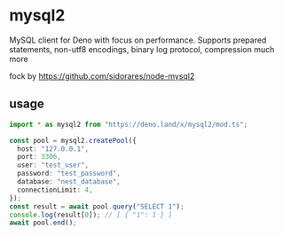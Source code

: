 # mysql2

MySQL client for Deno with focus on performance. Supports prepared statements, non-utf8 encodings, binary log protocol, compression much more

fock by https://github.com/sidorares/node-mysql2

## usage
```ts
import * as mysql2 from "https://deno.land/x/mysql2/mod.ts";

const pool = mysql2.createPool({
  host: "127.0.0.1",
  port: 3306,
  user: "test_user",
  password: "test_password",
  database: "nest_database",
  connectionLimit: 4,
});
const result = await pool.query("SELECT 1");
console.log(result[0]); // [ { "1": 1 } ]
await pool.end();
```
